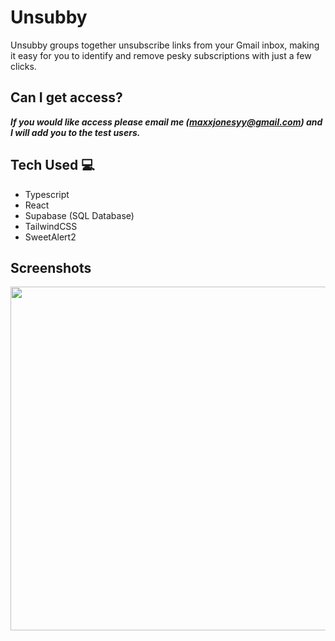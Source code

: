 # Unsubby

Unsubby groups together unsubscribe links from your Gmail inbox, making it easy for you to identify and remove pesky subscriptions with just a few clicks.

## Can I get access?

***If you would like access please email me (maxxjonesyy@gmail.com) and I will add you to the test users.***

## Tech Used 💻

- Typescript
- React
- Supabase (SQL Database)
- TailwindCSS
- SweetAlert2

## Screenshots

<img src="https://github.com/maxxjonesyy/unsubby/assets/73814371/f18d49b4-b4d9-4a9d-a05a-208dcbb20475" width="550px">
